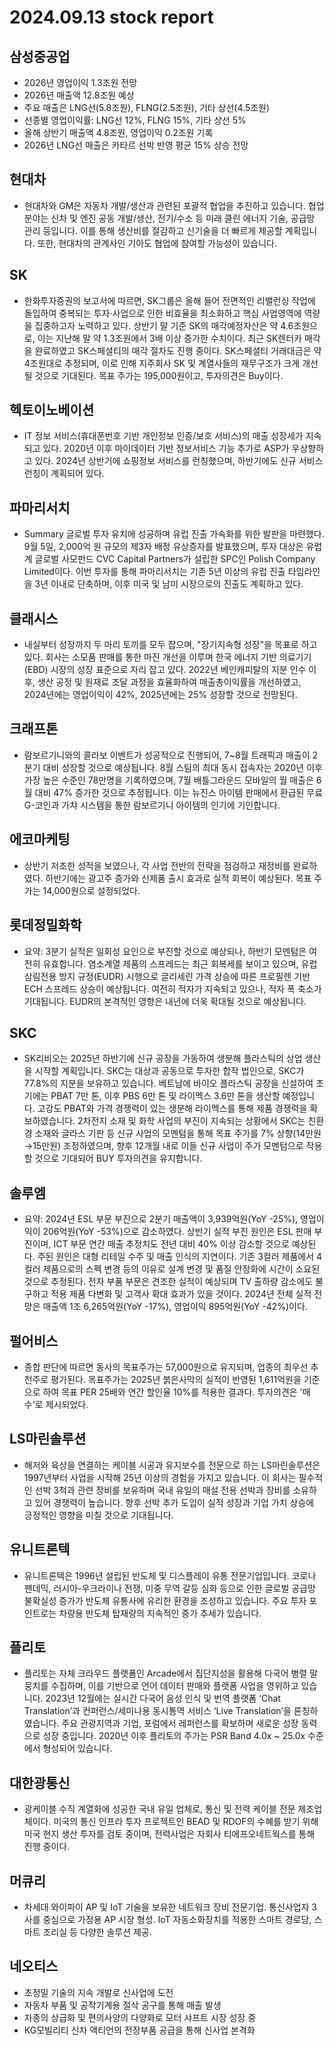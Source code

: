 # 2024.09.13 stock report
## 삼성중공업
- 2026년 영업이익 1.3조원 전망
- 2026년 매출액 12.8조원 예상
- 주요 매출은 LNG선(5.8조원), FLNG(2.5조원), 기타 상선(4.5조원)
- 선종별 영업이익률: LNG선 12%, FLNG 15%, 기타 상선 5%
- 올해 상반기 매출액 4.8조원, 영업이익 0.2조원 기록
- 2026년 LNG선 매출은 카타르 선박 반영 평균 15% 상승 전망
    
## 현대차
- 현대차와 GM은 자동차 개발/생산과 관련된 포괄적 협업을 추진하고 있습니다. 협업 분야는 신차 및 엔진 공동 개발/생산, 전기/수소 등 미래 클린 에너지 기술, 공급망 관리 등입니다. 이를 통해 생산비를 절감하고 신기술을 더 빠르게 제공할 계획입니다. 또한, 현대차의 관계사인 기아도 협업에 참여할 가능성이 있습니다.
## SK
- 한화투자증권의 보고서에 따르면, SK그룹은 올해 들어 전면적인 리밸런싱 작업에 돌입하여 중복되는 투자·사업으로 인한 비효율을 최소화하고 핵심 사업영역에 역량을 집중하고자 노력하고 있다. 상반기 말 기준 SK의 매각예정자산은 약 4.6조원으로, 이는 지난해 말 약 1.3조원에서 3배 이상 증가한 수치이다. 최근 SK렌터카 매각을 완료하였고 SK스페셜티의 매각 절차도 진행 중이다. SK스페셜티 거래대금은 약 4조원대로 추정되며, 이로 인해 지주회사 SK 및 계열사들의 재무구조가 크게 개선될 것으로 기대된다. 목표 주가는 195,000원이고, 투자의견은 Buy이다.
## 헥토이노베이션
- IT 정보 서비스(휴대폰번호 기반 개인정보 인증/보호 서비스)의 매출 성장세가 지속되고 있다. 2020년 이후 마이데이터 기반 정보서비스 기능 추가로 ASP가 우상향하고 있다. 2024년 상반기에 쇼핑정보 서비스를 런칭했으며, 하반기에도 신규 서비스 런칭이 계획되어 있다.

## 파마리서치
- Summary
글로벌 투자 유치에 성공하며 유럽 진출 가속화를 위한 발판을 마련했다. 9월 5일, 2,000억 원 규모의 제3자 배정 유상증자를 발표했으며, 투자 대상은 유럽계 글로벌 사모펀드 CVC Capital Partners가 설립한 SPC인 Polish Company Limited이다. 이번 투자를 통해 파마리서치는 기존 5년 이상의 유럽 진출 타임라인을 3년 이내로 단축하며, 이후 미국 및 남미 시장으로의 진출도 계획하고 있다.
## 클래시스
- 내실부터 성장까지 두 마리 토끼를 모두 잡으며, "장기지속형 성장"을 목표로 하고 있다. 회사는 소모품 판매를 통한 마진 개선을 이루며 한국 에너지 기반 의료기기(EBD) 시장의 성장 표준으로 자리 잡고 있다. 2022년 베인캐피탈의 지분 인수 이후, 생산 공정 및 원재료 조달 과정을 효율화하여 매출총이익률을 개선하였고, 2024년에는 영업이익이 42%, 2025년에는 25% 성장할 것으로 전망된다.
## 크래프톤
- 람보르기니와의 콜라보 이벤트가 성공적으로 진행되어, 7~8월 트래픽과 매출이 2분기 대비 성장할 것으로 예상됩니다. 8월 스팀의 최대 동시 접속자는 2020년 이후 가장 높은 수준인 78만명을 기록하였으며, 7월 배틀그라운드 모바일의 월 매출은 6월 대비 47% 증가한 것으로 추정됩니다. 이는 뉴진스 아이템 판매에서 환급된 무료 G-코인과 가챠 시스템을 통한 람보르기니 아이템의 인기에 기인합니다.
## 에코마케팅
- 상반기 저조한 성적을 보였으나, 각 사업 전반의 전략을 점검하고 재정비를 완료하였다. 하반기에는 광고주 증가와 신제품 출시 효과로 실적 회복이 예상된다. 목표 주가는 14,000원으로 설정되었다.

## 롯데정밀화학
- 요약: 3분기 실적은 일회성 요인으로 부진할 것으로 예상되나, 하반기 모멘텀은 여전히 유효합니다. 염소계열 제품의 스프레드는 최근 회복세를 보이고 있으며, 유럽 삼림전용 방지 규정(EUDR) 시행으로 글리세린 가격 상승에 따른 프로필렌 기반 ECH 스프레드 상승이 예상됩니다. 여전히 적자가 지속되고 있으나, 적자 폭 축소가 기대됩니다. EUDR의 본격적인 영향은 내년에 더욱 확대될 것으로 예상됩니다.
## SKC
- SK리비오는 2025년 하반기에 신규 공장을 가동하여 생분해 플라스틱의 상업 생산을 시작할 계획입니다. SKC는 대상과 공동으로 투자한 합작 법인으로, SKC가 77.8%의 지분을 보유하고 있습니다. 베트남에 바이오 플라스틱 공장을 신설하여 초기에는 PBAT 7만 톤, 이후 PBS 6만 톤 및 라이멕스 3.6만 톤을 생산할 예정입니다. 고강도 PBAT와 가격 경쟁력이 있는 생분해 라이멕스를 통해 제품 경쟁력을 확보하였습니다. 2차전지 소재 및 화학 사업의 부진이 지속되는 상황에서 SKC는 친환경 소재와 글라스 기판 등 신규 사업의 모멘텀을 통해 목표 주가를 7% 상향(14만원→15만원) 조정하였으며, 향후 12개월 내로 이들 신규 사업이 주가 모멘텀으로 작용할 것으로 기대되어 BUY 투자의견을 유지합니다.
## 솔루엠
- 요약: 2024년 ESL 부문 부진으로 2분기 매출액이 3,939억원(YoY -25%), 영업이익이 206억원(YoY -53%)으로 감소하였다. 상반기 실적 부진 원인은 ESL 판매 부진이며, ICT 부문 연간 매출 추정치도 전년 대비 40% 이상 감소할 것으로 예상된다. 주된 원인은 대형 리테일 수주 및 매출 인식의 지연이다. 기존 3컬러 제품에서 4컬러 제품으로의 스펙 변경 등의 이유로 설계 변경 및 품질 안정화에 시간이 소요된 것으로 추정된다. 전자 부품 부문은 견조한 실적이 예상되며 TV 출하량 감소에도 불구하고 적용 제품 다변화 및 고객사 확대 효과가 있을 것이다. 2024년 전체 실적 전망은 매출액 1조 6,265억원(YoY -17%), 영업이익 895억원(YoY -42%)이다.

## 펄어비스
- 종합 판단에 따르면 동사의 목표주가는 57,000원으로 유지되며, 업종의 최우선 추천주로 평가된다. 목표주가는 2025년 붉은사막의 실적이 반영된 1,611억원을 기준으로 하여 목표 PER 25배와 연간 할인율 10%를 적용한 결과다. 투자의견은 '매수'로 제시되었다.
## LS마린솔루션
- 해저와 육상을 연결하는 케이블 시공과 유지보수를 전문으로 하는 LS마린솔루션은 1997년부터 사업을 시작해 25년 이상의 경험을 가지고 있습니다. 이 회사는 필수적인 선박 3척과 관련 장비를 보유하며 국내 유일의 매설 전용 선박과 장비를 소유하고 있어 경쟁력이 높습니다. 향후 선박 추가 도입이 실적 성장과 기업 가치 상승에 긍정적인 영향을 미칠 것으로 기대됩니다.
## 유니트론텍
- 유니트론텍은 1996년 설립된 반도체 및 디스플레이 유통 전문기업입니다. 코로나 팬데믹, 러시아-우크라이나 전쟁, 미중 무역 갈등 심화 등으로 인한 글로벌 공급망 불확실성 증가가 반도체 유통사에 유리한 환경을 조성하고 있습니다. 주요 투자 포인트로는 차량용 반도체 탑재량의 지속적인 증가 추세가 있습니다.
## 플리토
- 플리토는 자체 크라우드 플랫폼인 Arcade에서 집단지성을 활용해 다국어 병렬 말뭉치를 수집하며, 이를 기반으로 언어 데이터 판매와 플랫폼 사업을 영위하고 있습니다. 2023년 12월에는 실시간 다국어 음성 인식 및 번역 플랫폼 ‘Chat Translation’과 컨퍼런스/세미나용 동시통역 서비스 ‘Live Translation’을 론칭하였습니다. 주요 관광지역과 기업, 포럼에서 레퍼런스를 확보하며 새로운 성장 동력으로 성장 중입니다. 2020년 이후 플리토의 주가는 PSR Band 4.0x ~ 25.0x 수준에서 형성되어 있습니다.
## 대한광통신
- 광케이블 수직 계열화에 성공한 국내 유일 업체로, 통신 및 전력 케이블 전문 제조업체이다. 미국의 통신 인프라 투자 프로젝트인 BEAD 및 RDOF의 수혜를 받기 위해 미국 현지 생산 투자를 검토 중이며, 전력사업은 자회사 티에프오네트웍스를 통해 진행 중이다.
## 머큐리
- 차세대 와이파이 AP 및 IoT 기술을 보유한 네트워크 장비 전문기업. 통신사업자 3사를 중심으로 가정용 AP 시장 형성. IoT 자동소화장치를 적용한 스마트 경로당, 스마트 조리실 등 다양한 솔루션 제공.
## 네오티스
- 초정밀 기술의 지속 개발로 신사업에 도전
- 자동차 부품 및 공작기계용 절삭 공구를 통해 매출 발생
- 차종의 상급화 및 편의사양의 다양화로 모터 샤프트 시장 성장 중
- KG모빌리티 신차 액티언의 전장부품 공급을 통해 신사업 본격화